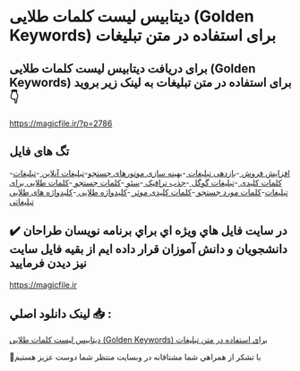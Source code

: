 # دیتابیس لیست کلمات طلایی (Golden Keywords) برای استفاده در متن تبلیغات

## برای دریافت دیتابیس لیست کلمات طلایی (Golden Keywords) برای استفاده در متن تبلیغات به لینک زیر بروید 👇

https://magicfile.ir/?p=2786

## تگ های فایل

-[افزایش فروش ](https://magicfile.ir/product/%d9%84%db%8c%d8%b3%d8%aa-%da%a9%d9%84%d9%85%d8%a7%d8%aa-%d8%b7%d9%84%d8%a7%db%8c%db%8c-golden-keywords-%d8%a8%d8%b1%d8%a7%db%8c-%d8%a7%d8%b3%d8%aa%d9%81%d8%a7%d8%af%d9%87-%d8%af%d8%b1-%d9%85%d8%aa%d9%86-%d8%aa%d8%a8%d9%84%db%8c%d8%ba%d8%a7%d8%aa/)-[بازدهی تبلیغات ](https://magicfile.ir/product/%d9%84%db%8c%d8%b3%d8%aa-%da%a9%d9%84%d9%85%d8%a7%d8%aa-%d8%b7%d9%84%d8%a7%db%8c%db%8c-golden-keywords-%d8%a8%d8%b1%d8%a7%db%8c-%d8%a7%d8%b3%d8%aa%d9%81%d8%a7%d8%af%d9%87-%d8%af%d8%b1-%d9%85%d8%aa%d9%86-%d8%aa%d8%a8%d9%84%db%8c%d8%ba%d8%a7%d8%aa/)-[بهینه سازی موتورهای جستجو](https://magicfile.ir/product/%d9%84%db%8c%d8%b3%d8%aa-%da%a9%d9%84%d9%85%d8%a7%d8%aa-%d8%b7%d9%84%d8%a7%db%8c%db%8c-golden-keywords-%d8%a8%d8%b1%d8%a7%db%8c-%d8%a7%d8%b3%d8%aa%d9%81%d8%a7%d8%af%d9%87-%d8%af%d8%b1-%d9%85%d8%aa%d9%86-%d8%aa%d8%a8%d9%84%db%8c%d8%ba%d8%a7%d8%aa/)-[تبلیغات آنلاین ](https://magicfile.ir/product/%d9%84%db%8c%d8%b3%d8%aa-%da%a9%d9%84%d9%85%d8%a7%d8%aa-%d8%b7%d9%84%d8%a7%db%8c%db%8c-golden-keywords-%d8%a8%d8%b1%d8%a7%db%8c-%d8%a7%d8%b3%d8%aa%d9%81%d8%a7%d8%af%d9%87-%d8%af%d8%b1-%d9%85%d8%aa%d9%86-%d8%aa%d8%a8%d9%84%db%8c%d8%ba%d8%a7%d8%aa/)-[تبلیغات کلمات کلیدی ](https://magicfile.ir/product/%d9%84%db%8c%d8%b3%d8%aa-%da%a9%d9%84%d9%85%d8%a7%d8%aa-%d8%b7%d9%84%d8%a7%db%8c%db%8c-golden-keywords-%d8%a8%d8%b1%d8%a7%db%8c-%d8%a7%d8%b3%d8%aa%d9%81%d8%a7%d8%af%d9%87-%d8%af%d8%b1-%d9%85%d8%aa%d9%86-%d8%aa%d8%a8%d9%84%db%8c%d8%ba%d8%a7%d8%aa/)-[تبلیغات گوگل ](https://magicfile.ir/product/%d9%84%db%8c%d8%b3%d8%aa-%da%a9%d9%84%d9%85%d8%a7%d8%aa-%d8%b7%d9%84%d8%a7%db%8c%db%8c-golden-keywords-%d8%a8%d8%b1%d8%a7%db%8c-%d8%a7%d8%b3%d8%aa%d9%81%d8%a7%d8%af%d9%87-%d8%af%d8%b1-%d9%85%d8%aa%d9%86-%d8%aa%d8%a8%d9%84%db%8c%d8%ba%d8%a7%d8%aa/)-[جذب ترافیک ](https://magicfile.ir/product/%d9%84%db%8c%d8%b3%d8%aa-%da%a9%d9%84%d9%85%d8%a7%d8%aa-%d8%b7%d9%84%d8%a7%db%8c%db%8c-golden-keywords-%d8%a8%d8%b1%d8%a7%db%8c-%d8%a7%d8%b3%d8%aa%d9%81%d8%a7%d8%af%d9%87-%d8%af%d8%b1-%d9%85%d8%aa%d9%86-%d8%aa%d8%a8%d9%84%db%8c%d8%ba%d8%a7%d8%aa/)-[سئو ](https://magicfile.ir/product/%d9%84%db%8c%d8%b3%d8%aa-%da%a9%d9%84%d9%85%d8%a7%d8%aa-%d8%b7%d9%84%d8%a7%db%8c%db%8c-golden-keywords-%d8%a8%d8%b1%d8%a7%db%8c-%d8%a7%d8%b3%d8%aa%d9%81%d8%a7%d8%af%d9%87-%d8%af%d8%b1-%d9%85%d8%aa%d9%86-%d8%aa%d8%a8%d9%84%db%8c%d8%ba%d8%a7%d8%aa/)-[کلمات جستجو ](https://magicfile.ir/product/%d9%84%db%8c%d8%b3%d8%aa-%da%a9%d9%84%d9%85%d8%a7%d8%aa-%d8%b7%d9%84%d8%a7%db%8c%db%8c-golden-keywords-%d8%a8%d8%b1%d8%a7%db%8c-%d8%a7%d8%b3%d8%aa%d9%81%d8%a7%d8%af%d9%87-%d8%af%d8%b1-%d9%85%d8%aa%d9%86-%d8%aa%d8%a8%d9%84%db%8c%d8%ba%d8%a7%d8%aa/)-[کلمات طلایی برای تبلیغات](https://magicfile.ir/product/%d9%84%db%8c%d8%b3%d8%aa-%da%a9%d9%84%d9%85%d8%a7%d8%aa-%d8%b7%d9%84%d8%a7%db%8c%db%8c-golden-keywords-%d8%a8%d8%b1%d8%a7%db%8c-%d8%a7%d8%b3%d8%aa%d9%81%d8%a7%d8%af%d9%87-%d8%af%d8%b1-%d9%85%d8%aa%d9%86-%d8%aa%d8%a8%d9%84%db%8c%d8%ba%d8%a7%d8%aa/)-[کلمات مورد جستجو ](https://magicfile.ir/product/%d9%84%db%8c%d8%b3%d8%aa-%da%a9%d9%84%d9%85%d8%a7%d8%aa-%d8%b7%d9%84%d8%a7%db%8c%db%8c-golden-keywords-%d8%a8%d8%b1%d8%a7%db%8c-%d8%a7%d8%b3%d8%aa%d9%81%d8%a7%d8%af%d9%87-%d8%af%d8%b1-%d9%85%d8%aa%d9%86-%d8%aa%d8%a8%d9%84%db%8c%d8%ba%d8%a7%d8%aa/)-[کلمات کلیدی موثر ](https://magicfile.ir/product/%d9%84%db%8c%d8%b3%d8%aa-%da%a9%d9%84%d9%85%d8%a7%d8%aa-%d8%b7%d9%84%d8%a7%db%8c%db%8c-golden-keywords-%d8%a8%d8%b1%d8%a7%db%8c-%d8%a7%d8%b3%d8%aa%d9%81%d8%a7%d8%af%d9%87-%d8%af%d8%b1-%d9%85%d8%aa%d9%86-%d8%aa%d8%a8%d9%84%db%8c%d8%ba%d8%a7%d8%aa/)-[کلیدواژه طلایی ](https://magicfile.ir/product/%d9%84%db%8c%d8%b3%d8%aa-%da%a9%d9%84%d9%85%d8%a7%d8%aa-%d8%b7%d9%84%d8%a7%db%8c%db%8c-golden-keywords-%d8%a8%d8%b1%d8%a7%db%8c-%d8%a7%d8%b3%d8%aa%d9%81%d8%a7%d8%af%d9%87-%d8%af%d8%b1-%d9%85%d8%aa%d9%86-%d8%aa%d8%a8%d9%84%db%8c%d8%ba%d8%a7%d8%aa/)-[کلیدواژه های طلایی تبلیغاتی](https://magicfile.ir/product/%d9%84%db%8c%d8%b3%d8%aa-%da%a9%d9%84%d9%85%d8%a7%d8%aa-%d8%b7%d9%84%d8%a7%db%8c%db%8c-golden-keywords-%d8%a8%d8%b1%d8%a7%db%8c-%d8%a7%d8%b3%d8%aa%d9%81%d8%a7%d8%af%d9%87-%d8%af%d8%b1-%d9%85%d8%aa%d9%86-%d8%aa%d8%a8%d9%84%db%8c%d8%ba%d8%a7%d8%aa/)

## ✔️ در سايت فايل هاي ويژه اي براي برنامه نويسان طراحان دانشجويان و دانش آموزان قرار داده ايم از بقيه فايل سايت نيز ديدن فرماييد

https://magicfile.ir


## لينک دانلود اصلي 📥 :

[دیتابیس لیست کلمات طلایی (Golden Keywords) برای استفاده در متن تبلیغات](https://magicfile.ir/product/%d9%84%db%8c%d8%b3%d8%aa-%da%a9%d9%84%d9%85%d8%a7%d8%aa-%d8%b7%d9%84%d8%a7%db%8c%db%8c-golden-keywords-%d8%a8%d8%b1%d8%a7%db%8c-%d8%a7%d8%b3%d8%aa%d9%81%d8%a7%d8%af%d9%87-%d8%af%d8%b1-%d9%85%d8%aa%d9%86-%d8%aa%d8%a8%d9%84%db%8c%d8%ba%d8%a7%d8%aa/) 


🙏با تشکر از همراهي شما مشتاقانه در وبسایت منتظر شما دوست عزیز هستیم

